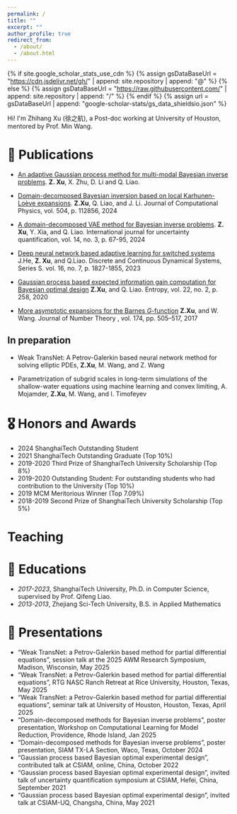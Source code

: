 ```yaml
---
permalink: /
title: ""
excerpt: ""
author_profile: true
redirect_from: 
  - /about/
  - /about.html
---
```


{% if site.google_scholar_stats_use_cdn %}
{% assign gsDataBaseUrl = "https://cdn.jsdelivr.net/gh/" | append: site.repository | append: "@" %}
{% else %}
{% assign gsDataBaseUrl = "https://raw.githubusercontent.com/" | append: site.repository | append: "/" %}
{% endif %}
{% assign url = gsDataBaseUrl | append: "google-scholar-stats/gs_data_shieldsio.json" %}

<span class='anchor' id='about-me'></span>

<!-- Hi! I'm Zhihang (徐之航), a Post-doc working at University of Houston, mentored by Prof. Min Wang.

My research focuses on Natural Language Processing (NLP). Recently, I'm doing reasearch related to (Multimodal) LLMs and RAG at Tongyi Lab, Alibaba. -->

Hi! I'm Zhihang Xu (徐之航), a Post-doc working at University of Houston, mentored by Prof. Min Wang.

<!-- 
# 🔥 News
- *2022.02*: &nbsp;🎉🎉 Lorem ipsum dolor sit amet, consectetur adipiscing elit. Vivamus ornare aliquet ipsum, ac tempus justo dapibus sit amet. 
- *2022.02*: &nbsp;🎉🎉 Lorem ipsum dolor sit amet, consectetur adipiscing elit. Vivamus ornare aliquet ipsum, ac tempus justo dapibus sit amet.  -->

# 📝 Publications 
- [An adaptive Gaussian process method for multi-modal Bayesian inverse problems](https://arxiv.org/abs/2409.15307).
**Z. Xu**, X. Zhu, D. Li and Q. Liao. 


- [Domain-decomposed Bayesian inversion based on local Karhunen-Loève expansions](https://www.sciencedirect.com/science/article/abs/pii/S0021999124001050).
**Z.Xu**, Q. Liao, and J. Li. Journal of Computational Physics, vol. 504, p. 112856, 2024

- [A domain-decomposed VAE method for Bayesian inverse problems](https://www.dl.begellhouse.com/journals/52034eb04b657aea,5c40dbf8319223e2,59ab442e11a7dd59.html).
**Z. Xu**, Y. Xia, and Q. Liao. International journal for uncertainty quantification,  vol. 14, no. 3, p. 67-95, 2024


- [Deep neural network based adaptive learning for switched systems](https://www.aimsciences.org/article/doi/10.3934/dcdss.2023066)
J.He, **Z. Xu**, and Q.Liao. Discrete and Continuous Dynamical Systems, Series S. vol. 16, no. 7, p. 1827-1855, 2023  

- [Gaussian process based expected information gain computation for Bayesian optimal design](https://www.mdpi.com/1099-4300/22/2/258)
**Z.Xu**, and Q. Liao. Entropy, vol. 22, no. 2, p. 258, 2020 

- [More asymptotic expansions for the Barnes $G$-function](https://www.sciencedirect.com/science/article/pii/S0022314X17300057)
**Z.Xu**, and W. Wang. Journal of Number Theory , vol. 174, pp. 505–517, 2017 

##  In preparation

- Weak TransNet: A Petrov-Galerkin based neural network method for solving elliptic PDEs,
**Z.Xu**, M. Wang, and Z. Wang 

- Parametrization of subgrid scales in long-term simulations of the shallow-water equations using machine learning and convex limiting,
A. Mojamder, **Z.Xu**, M. Wang, and  I. Timofeyev

<!-- <div class='paper-box'><div class='paper-box-image'><div><div class="badge">CVPR 2016</div><img src='images/500x300.png' alt="sym" width="100%"></div></div>
<div class='paper-box-text' markdown="1"> -->

<!-- [**Project**](https://scholar.google.com/citations?view_op=view_citation&hl=zh-CN&user=DhtAFkwAAAAJ&citation_for_view=DhtAFkwAAAAJ:ALROH1vI_8AC) <strong><span class='show_paper_citations' data='DhtAFkwAAAAJ:ALROH1vI_8AC'></span></strong>
- Lorem ipsum dolor sit amet, consectetur adipiscing elit. Vivamus ornare aliquet ipsum, ac tempus justo dapibus sit amet.  -->
<!-- </div>
</div> -->

<!-- - [Lorem ipsum dolor sit amet, consectetur adipiscing elit. Vivamus ornare aliquet ipsum, ac tempus justo dapibus sit amet](https://github.com), A, B, C, **CVPR 2020** -->

# 🎖 Honors and Awards
- 2024 ShanghaiTech Outstanding Student
- 2021 ShanghaiTech Outstanding Graduate (Top 10%)
- 2019-2020 Third Prize of ShanghaiTech University Scholarship (Top 8%)
- 2019-2020 Outstanding Student: For outstanding students who had contribution to the University (Top 10%)
- 2019 MCM Meritorious Winner (Top 7.09%)
- 2018-2019 Second Prize of ShanghaiTech University Scholarship (Top 5%)


# Teaching 


# 📖 Educations
- *2017-2023*, ShanghaiTech University, Ph.D. in Computer Science, supervised by Prof. Qifeng Liao. 
- *2013-2013*, Zhejiang Sci-Tech University, B.S. in Applied Mathematics  

# 💬 Presentations
- “Weak TransNet: a Petrov-Galerkin based method for partial differential equations”, session talk at the 2025 AWM Research Symposium, Madison, Wisconsin, May 2025
-  “Weak TransNet: a Petrov-Galerkin based method for partial differential equations”,  RTG NASC Ranch Retreat at Rice University, Houston, Texas, May 2025 
-  “Weak TransNet: a Petrov-Galerkin based method for partial differential equations”, seminar talk at University of Houston, Houston, Texas, April 2025
-  “Domain-decomposed methods for Bayesian inverse problems”, poster presentation, Workshop on Computational Learning for Model Reduction, Providence, Rhode Island, Jan 2025 
-  “Domain-decomposed methods for Bayesian inverse problems”, poster presentation, SIAM TX-LA Section, Waco, Texas, October 2024 
- “Gaussian process based Bayesian optimal experimental design”, contributed talk at CSIAM, online, China, October 2022
- “Gaussian process based Bayesian optimal experimental design”, invited talk of uncertainty quantification symposium at CSIAM, Hefei, China, September 2021
- “Gaussian process based Bayesian optimal experimental design”, invited talk at CSIAM-UQ, Changsha, China, May 2021 

<!-- - *2021.06*, Lorem ipsum dolor sit amet, consectetur adipiscing elit. Vivamus ornare aliquet ipsum, ac tempus justo dapibus sit amet. 
- *2021.03*, Lorem ipsum dolor sit amet, consectetur adipiscing elit. Vivamus ornare aliquet ipsum, ac tempus justo dapibus sit amet.  \| [\[video\]](https://github.com/) -->

